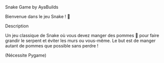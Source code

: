  Snake Game by AyaBuilds

 Bienvenue dans le jeu Snake ! 🐍

 Description

 Un jeu classique de Snake où vous devez manger des pommes 🍏 pour faire grandir le serpent et éviter les murs ou vous-même. Le but est de manger autant de pommes que possible sans perdre !

(Nécessite Pygame)
